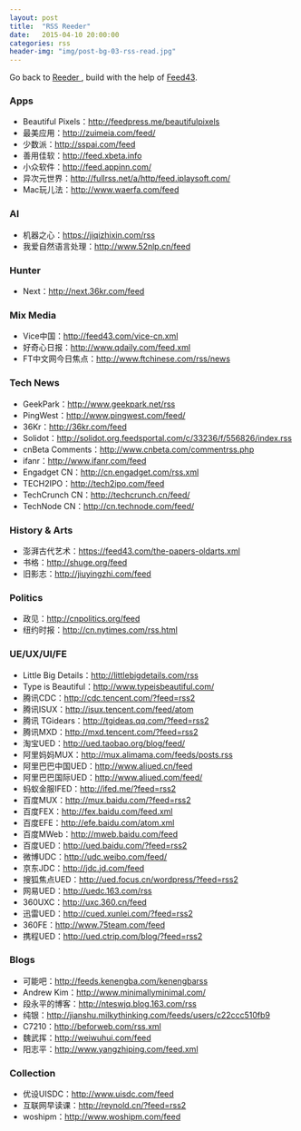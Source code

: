 ```yaml
---
layout: post
title:  "RSS Reeder"
date:   2015-04-10 20:00:00
categories: rss
header-img: "img/post-bg-03-rss-read.jpg"
---
```


Go back to <a href="http://reederapp.com/" target="_blank">Reeder </a> , build with the help of <a href="http://feed43.com/" target="_blank">Feed43</a>.

### Apps 

- Beautiful Pixels：http://feedpress.me/beautifulpixels
- 最美应用：http://zuimeia.com/feed/
- 少数派：http://sspai.com/feed
- 善用佳软：http://feed.xbeta.info
- 小众软件：http://feed.appinn.com/
- 异次元世界：http://fullrss.net/a/http/feed.iplaysoft.com/
- Mac玩儿法：http://www.waerfa.com/feed

### AI

- 机器之心：https://jiqizhixin.com/rss
- 我爱自然语言处理：http://www.52nlp.cn/feed

### Hunter

- Next：http://next.36kr.com/feed

### Mix Media

- Vice中国：http://feed43.com/vice-cn.xml
- 好奇心日报：http://www.qdaily.com/feed.xml
- FT中文网今日焦点：http://www.ftchinese.com/rss/news

### Tech News

- GeekPark：http://www.geekpark.net/rss
- PingWest：http://www.pingwest.com/feed/
- 36Kr：http://36kr.com/feed
- Solidot：http://solidot.org.feedsportal.com/c/33236/f/556826/index.rss
- cnBeta Comments：http://www.cnbeta.com/commentrss.php
- ifanr：http://www.ifanr.com/feed
- Engadget CN：http://cn.engadget.com/rss.xml
- TECH2IPO：http://tech2ipo.com/feed
- TechCrunch CN：http://techcrunch.cn/feed/
- TechNode CN：http://cn.technode.com/feed/

### History & Arts

- 澎湃古代艺术：https://feed43.com/the-papers-oldarts.xml
- 书格：http://shuge.org/feed
- 旧影志：http://jiuyingzhi.com/feed

### Politics

- 政见：http://cnpolitics.org/feed
- 纽约时报：http://cn.nytimes.com/rss.html

### UE/UX/UI/FE

- Little Big Details：http://littlebigdetails.com/rss
- Type is Beautiful：http://www.typeisbeautiful.com/
- 腾讯CDC：http://cdc.tencent.com/?feed=rss2
- 腾讯ISUX：http://isux.tencent.com/feed/atom 
- 腾讯 TGidears：http://tgideas.qq.com/?feed=rss2
- 腾讯MXD：http://mxd.tencent.com/?feed=rss2
- 淘宝UED：http://ued.taobao.org/blog/feed/
- 阿里妈妈MUX：http://mux.alimama.com/feeds/posts.rss
- 阿里巴巴中国UED：http://www.aliued.cn/feed
- 阿里巴巴国际UED：http://www.aliued.com/feed/
- 蚂蚁金服IFED：http://ifed.me/?feed=rss2
- 百度MUX：http://mux.baidu.com/?feed=rss2
- 百度FEX：http://fex.baidu.com/feed.xml
- 百度EFE：http://efe.baidu.com/atom.xml
- 百度MWeb：http://mweb.baidu.com/feed
- 百度UED：http://ued.baidu.com/?feed=rss2
- 微博UDC：http://udc.weibo.com/feed/
- 京东JDC：http://jdc.jd.com/feed
- 搜狐焦点UED：http://ued.focus.cn/wordpress/?feed=rss2
- 网易UED：http://uedc.163.com/rss
- 360UXC：http://uxc.360.cn/feed
- 迅雷UED：http://cued.xunlei.com/?feed=rss2
- 360FE：http://www.75team.com/feed
- 携程UED：http://ued.ctrip.com/blog/?feed=rss2

### Blogs

- 可能吧：http://feeds.kenengba.com/kenengbarss
- Andrew Kim：http://www.minimallyminimal.com/
- 段永平的博客：http://nteswjq.blog.163.com/rss
- 纯银：http://jianshu.milkythinking.com/feeds/users/c22ccc510fb9
- C7210：http://beforweb.com/rss.xml
- 魏武挥：http://weiwuhui.com/feed
- 阳志平：http://www.yangzhiping.com/feed.xml

### Collection 

- 优设UISDC：http://www.uisdc.com/feed
- 互联网早读课：http://reynold.cn/?feed=rss2
- woshipm：http://www.woshipm.com/feed
